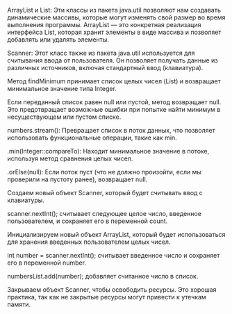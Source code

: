 ArrayList и List: Эти классы из пакета java.util позволяют нам создавать динамические массивы, которые могут изменять свой размер во время выполнения программы. ArrayList — это конкретная реализация интерфейса List, которая хранит элементы в виде массива и позволяет добавлять или удалять элементы.

Scanner: Этот класс также из пакета java.util используется для считывания ввода от пользователя. Он позволяет получать данные из различных источников, включая стандартный ввод (клавиатура).

Метод findMinimum принимает список целых чисел (List<Integer>) и возвращает минимальное значение типа Integer.

Если переданный список равен null или пустой, метод возвращает null. Это предотвращает возможные ошибки при попытке найти минимум в несуществующем или пустом списке.

numbers.stream(): Превращает список в поток данных, что позволяет использовать функциональные операции, такие как min.

.min(Integer::compareTo): Находит минимальное значение в потоке, используя метод сравнения целых чисел.

.orElse(null): Если поток пуст (что не должно произойти, если мы проверили на пустоту ранее), возвращает null.

Создаем новый объект Scanner, который будет считывать ввод с клавиатуры.

scanner.nextInt(); считывает следующее целое число, введенное пользователем, и сохраняет его в переменной count.

Инициализируем новый объект ArrayList, который будет использоваться для хранения введенных пользователем целых чисел.

int number = scanner.nextInt(); считывает введенное число и сохраняет его в переменной number.

numbersList.add(number); добавляет считанное число в список.

Закрываем объект Scanner, чтобы освободить ресурсы. Это хорошая практика, так как не закрытые ресурсы могут привести к утечкам памяти.

